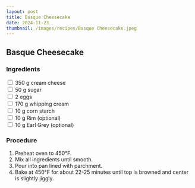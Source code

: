 ```yaml
---
layout: post
title: Basque Cheesecake
date: 2024-11-23
thumbnail: /images/recipes/Basque Cheesecake.jpeg
---
```


## Basque Cheesecake

### Ingredients
<label><input type="checkbox"> 350 g cream cheese</label><br>
<label><input type="checkbox"> 50 g sugar</label><br>
<label><input type="checkbox"> 2 eggs</label><br>
<label><input type="checkbox"> 170 g whipping cream</label><br>
<label><input type="checkbox"> 10 g corn starch</label><br>
<label><input type="checkbox"> 10 g Rim (optional)</label><br>
<label><input type="checkbox"> 10 g Earl Grey (optional)</label><br>

### Procedure
1. Preheat oven to 450°F.
2. Mix all ingredients until smooth.
3. Pour into pan lined with parchment.
4. Bake at 450°F for about 22-25 minutes until top is browned and center is slightly jiggly.
